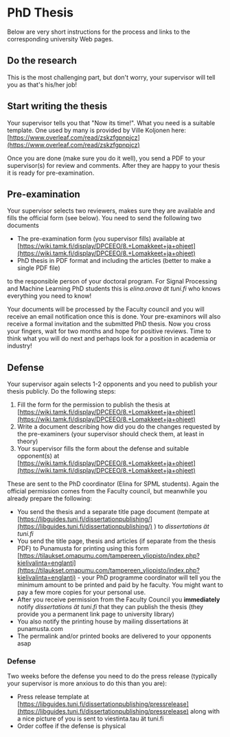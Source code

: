 # PhD Thesis
Below are very short instructions for the process and links to the corresponding university Web pages.

## Do the research
This is the most challenging part, but don't worry, your supervisor will tell you as that's his/her job!

## Start writing the thesis
Your supervisor tells you that "Now its time!". What you need is a suitable template. One used by many is provided by Ville Koljonen here: [https://www.overleaf.com/read/zskzfgpnpjcz](https://www.overleaf.com/read/zskzfgpnpjcz)

Once you are done (make sure you do it well), you send a PDF to your supervisor(s) for review and comments. After they are happy to your thesis it is ready for pre-examination.

## Pre-examination
Your supervisor selects two reviewers, makes sure they are available and fills the official form (see below).
You need to send the following two documents

 - The pre-examination form (you supervisor fills) available at [https://wiki.tamk.fi/display/DPCEEO/8.+Lomakkeet+ja+ohjeet](https://wiki.tamk.fi/display/DPCEEO/8.+Lomakkeet+ja+ohjeet)
 - PhD thesis in PDF format and including the articles (better to make a single PDF file)

to the responsible person of your doctoral program. For Signal Processing and Machine Learning PhD students this is *elina.orava ät tuni.fi* who knows everything you need to know!

Your documents will be processed by the Faculty council and you will receive an email notification once this is done. Your pre-examinors will also receive a formal invitation and the submitted PhD thesis. Now you cross your fingers, wait for two months and hope for positive reviews. Time to think what you will do next and perhaps look for a position in academia or industry!

## Defense
Your supervisor again selects 1-2 opponents and you need to publish your thesis publicly. Do the following steps:

 1. Fill the form for the permission to publish the thesis at [https://wiki.tamk.fi/display/DPCEEO/8.+Lomakkeet+ja+ohjeet](https://wiki.tamk.fi/display/DPCEEO/8.+Lomakkeet+ja+ohjeet)
 2. Write a document describing how did you do the changes requested by the pre-examiners (your supervisor should check them, at least in theory)
 3. Your supervisor fills the form about the defense and suitable opponent(s) at [https://wiki.tamk.fi/display/DPCEEO/8.+Lomakkeet+ja+ohjeet](https://wiki.tamk.fi/display/DPCEEO/8.+Lomakkeet+ja+ohjeet)

These are sent to the PhD coordinator (Elina for SPML students). Again the official permission comes from the Faculty council, but meanwhile you already prepare the following:

 - You send the thesis and a separate title page document (tempate at [https://libguides.tuni.fi/dissertationpublishing/](https://libguides.tuni.fi/dissertationpublishing/) ) to *dissertations ät tuni.fi*
 - You send the title page, thesis and articles (if separate from the thesis PDF) to Punamusta for printing using this form [https://tilaukset.omapumu.com/tampereen_yliopisto/index.php?kielivalinta=englanti](https://tilaukset.omapumu.com/tampereen_yliopisto/index.php?kielivalinta=englanti) - your PhD programme coordinator will tell you the minimum amount to be printed and paid by he faculty. You might want to pay a few more copies for your personal use.
 - After you receive permission from the Faculty Council you **immediately** notify *dissertations ät tuni.fi* that they can publish the thesis (they provide you a permanent link page to university library)
 - You also notify the printing house by mailing dissertations ät punamusta.com
 - The permalink and/or printed books are delivered to your opponents asap

### Defense
Two weeks before the defense you need to do the press release (typically your supervisor is more anxious to do this than you are):

 - Press release template at [https://libguides.tuni.fi/dissertationpublishing/pressrelease](https://libguides.tuni.fi/dissertationpublishing/pressrelease) along with a nice picture of you is sent to viestinta.tau ät tuni.fi
 - Order coffee if the defense is physical 


